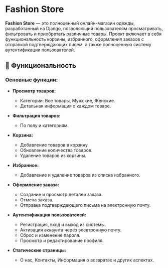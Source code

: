 # Fashion Store

**Fashion Store** — это полноценный онлайн-магазин одежды, разработанный на Django, позволяющий пользователям
просматривать, фильтровать и приобретать различные товары. Проект включает в себя функциональность корзины, избранного,
оформления заказов с отправкой подтверждающих писем, а также полноценную систему аутентификации пользователей.

## 🚀 Функциональность

### Основные функции:

- **Просмотр товаров:**
    - Категории: Все товары, Мужские, Женские.
    - Детальная информация о каждом товаре.

- **Фильтрация товаров:**
    - По полу и категориям.

- **Корзина:**
    - Добавление товаров в корзину.
    - Обновление количества товаров.
    - Удаление товаров из корзины.

- **Избранное:**
    - Добавление и удаление товаров из списка избранного.

- **Оформление заказа:**
    - Создание и просмотр деталей заказа.
    - Отмена заказа.
    - Отправка подтверждающего письма на электронную почту.

- **Аутентификация пользователей:**
    - Регистрация, вход и выход из системы.
    - Активация аккаунта через электронную почту.
    - Сброс и изменение пароля.
    - Просмотр и редактирование профиля.

- **Статические страницы:**
    - О нас, Контакты, Информация о возвратах и других аспектах.
